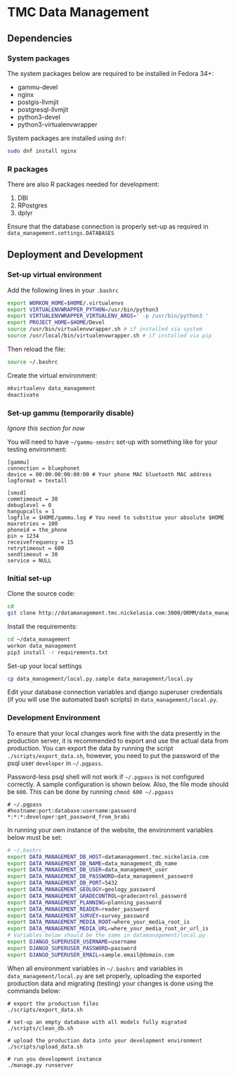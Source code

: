 # TMC Data Management

## Dependencies

### System packages

The system packages below are required to be installed in Fedora 34+:

- gammu-devel
- nginx
- postgis-llvmjit
- postgresql-llvmjit
- python3-devel
- python3-virtualenvwrapper

System packages are installed using `dnf`:

```bash
sudo dnf install nginx
```

### R packages

There are also R packages needed for development:

1. DBI
1. RPostgres
1. dplyr

Ensure that the database connection is properly set-up as required in
`data_management.settings.DATABASES`

## Deployment and Development

### Set-up virtual environment

Add the following lines in your `.bashrc`

```bash
export WORKON_HOME=$HOME/.virtualenvs
export VIRTUALENVWRAPPER_PYTHON=/usr/bin/python3
export VIRTUALENVWRAPPER_VIRTUALENV_ARGS=' -p /usr/bin/python3 '
export PROJECT_HOME=$HOME/Devel
source /usr/bin/virtualenvwrapper.sh # if installed via system
source /usr/local/bin/virtualenvwrapper.sh # if installed via pip
```

Then reload the file:

```bash
source ~/.bashrc
```

Create the virtual environment:

```bash
mkvirtualenv data_management
deactivate
```

### Set-up gammu (temporarily disable)

_Ignore this section for now_

You will need to have `~/gammu-smsdrc` set-up with something like for your testing environment:

```
[gammu]
connection = bluephonet
device = 00:00:00:00:00:00 # Your phone MAC bluetooth MAC address
logformat = textall

[smsd]
commtimeout = 30
debuglevel = 0
hangupcalls = 1
logfile = $HOME/gammu.log # You need to substitue your absolute $HOME
maxretries = 100
phoneid = the_phone
pin = 1234
receivefrequency = 15
retrytimeout = 600
sendtimeout = 30
service = NULL

```

### Initial set-up

Clone the source code:

```bash
cd
git clone http://datamanagement.tmc.nickelasia.com:3000/ORMM/data_management.git
```

Install the requirements:

```bash
cd ~/data_management
workon data_management
pip3 install -r requirements.txt
```

Set-up your local settings

```bash
cp data_management/local.py.sample data_management/local.py
```

Edit your database connection variables and django superuser credentials (if
you will use the automated bash scripts) in `data_management/local.py`.


### Development Environment

To ensure that your local changes work fine with the data presently in the production server, it is recommended to export and use the actual data from production.
You can export the data by running the script `./scripts/export_data.sh`, however, you need to put the password of the psql user `developer` in `~/.pgpass`.

Password-less psql shell will not work if `~/.pgpass` is not configured correctly.
A sample configuration is shown below.
Also, the file mode should be `600`.
This can be done by running `chmod 600 ~/.pgpass`

```
# ~/.pgpass
#hostname:port:database:username:password
*:*:*:developer:get_password_from_brabi
```

In running your own instance of the website, the environment variables below must be set:

```bash
# ~/.bashrc
export DATA_MANAGEMENT_DB_HOST=datamanagement.tmc.nickelasia.com
export DATA_MANAGEMENT_DB_NAME=data_management_db_name
export DATA_MANAGEMENT_DB_USER=data_management_user
export DATA_MANAGEMENT_DB_PASSWORD=data_management_password
export DATA_MANAGEMENT_DB_PORT=5432
export DATA_MANAGEMENT_GEOLOGY=geology_password
export DATA_MANAGEMENT_GRADECONTROL=gradecontrol_password
export DATA_MANAGEMENT_PLANNING=planning_password
export DATA_MANAGEMENT_READER=reader_password
export DATA_MANAGEMENT_SURVEY=survey_password
export DATA_MANAGEMENT_MEDIA_ROOT=where_your_media_root_is
export DATA_MANAGEMENT_MEDIA_URL=where_your_media_root_or_url_is
# Variables below should be the same in datamanagement/local.py
export DJANGO_SUPERUSER_USERNAME=username
export DJANGO_SUPERUSER_PASSWORD=password
export DJANGO_SUPERUSER_EMAIL=sample.email@domain.com
```

When all environment variables in `~/.bashrc` and variables in `data_management/local.py` are set properly,
uploading the exported production data and migrating (testing) your changes is done using the commands below:

```
# export the production files
./scripts/export_data.sh

# set-up an empty database with all models fully migrated
./scripts/clean_db.sh

# upload the production data into your development environment
./scripts/upload_data.sh

# run you development instance
./manage.py runserver
```
